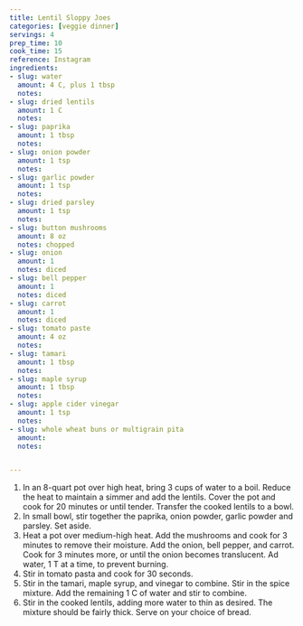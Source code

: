 ```yaml
---
title: Lentil Sloppy Joes
categories: [veggie dinner]
servings: 4
prep_time: 10
cook_time: 15
reference: Instagram
ingredients:
- slug: water
  amount: 4 C, plus 1 tbsp
  notes:
- slug: dried lentils
  amount: 1 C
  notes:
- slug: paprika
  amount: 1 tbsp
  notes:
- slug: onion powder
  amount: 1 tsp
  notes:
- slug: garlic powder
  amount: 1 tsp
  notes:
- slug: dried parsley
  amount: 1 tsp
  notes:
- slug: button mushrooms
  amount: 8 oz
  notes: chopped
- slug: onion
  amount: 1
  notes: diced
- slug: bell pepper
  amount: 1
  notes: diced
- slug: carrot
  amount: 1
  notes: diced
- slug: tomato paste
  amount: 4 oz
  notes:
- slug: tamari
  amount: 1 tbsp
  notes:
- slug: maple syrup
  amount: 1 tbsp
  notes:
- slug: apple cider vinegar
  amount: 1 tsp
  notes:
- slug: whole wheat buns or multigrain pita
  amount:
  notes:


---
```


1. In an 8-quart pot over high heat, bring 3 cups of water to a boil. Reduce the heat to maintain a simmer and add the lentils. Cover the pot and cook for 20 minutes or until tender. Transfer the cooked lentils to a bowl.
2. In small bowl, stir together the paprika, onion powder, garlic powder and parsley. Set aside.
3. Heat a pot over medium-high heat. Add the mushrooms and cook for 3 minutes to remove their moisture. Add the onion, bell pepper, and carrot. Cook for 3 minutes more, or until the onion becomes translucent. Ad water, 1 T at a time, to prevent burning.
4. Stir in tomato pasta and cook for 30 seconds.
5. Stir in the tamari, maple syrup, and vinegar to combine. Stir in the spice mixture. Add the remaining 1 C of water and stir to combine.
6. Stir in the cooked lentils, adding more water to thin as desired. The mixture should be fairly thick. Serve on your choice of bread.
